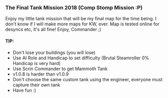 ### The Final Tank Mission 2018 (Comp Stomp Mission :P)
Enjoy my little tank mission that will be my final map for the time being. I don't know if I will make more maps for KW, ever. Map is tested online for desyncs etc, it's all fine! Enjoy, Commander ;)

#### TIP:
- Don't lose your buildings (you will lose)
- Use AI Role and Handicap to set difficulty (Brutal Steamroller 0% Handicap is very hard)
- Use Scrin Commander to get Mammoth Tank
- v1.0.8 is harder than v1.0.9
- Don't choose the same custom tank using the engineer, everyone must capture their own tank
- Have fun :)
